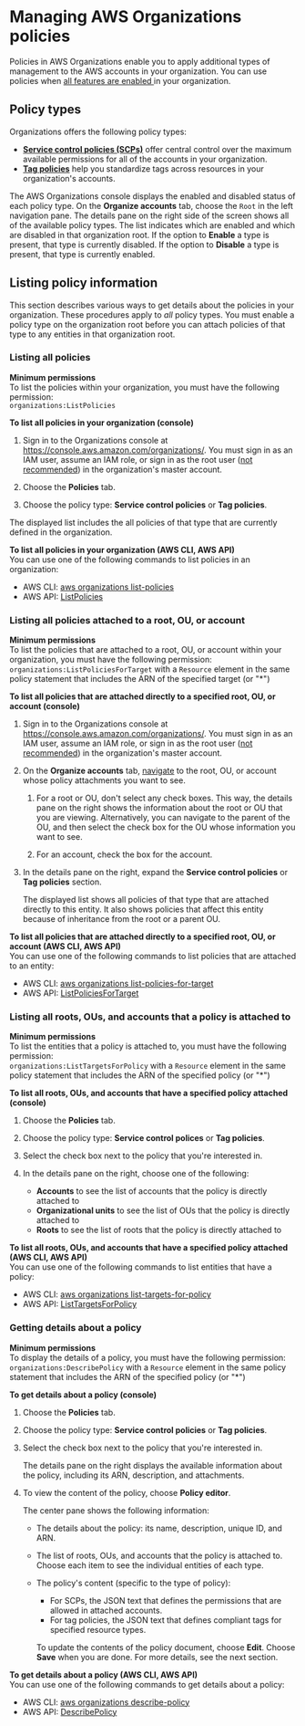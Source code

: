 # Managing AWS Organizations policies<a name="orgs_manage_policies"></a>

Policies in AWS Organizations enable you to apply additional types of management to the AWS accounts in your organization\. You can use policies when [all features are enabled ](orgs_manage_org_support-all-features.md) in your organization\.

## Policy types<a name="orgs-policy-types"></a>

Organizations offers the following policy types:
+ [**Service control policies \(SCPs\)**](orgs_manage_policies_scp.md) offer central control over the maximum available permissions for all of the accounts in your organization\. 
+ [**Tag policies**](orgs_manage_policies_tag-policies.md) help you standardize tags across resources in your organization's accounts\. 

The AWS Organizations console displays the enabled and disabled status of each policy type\. On the **Organize accounts** tab, choose the `Root` in the left navigation pane\. The details pane on the right side of the screen shows all of the available policy types\. The list indicates which are enabled and which are disabled in that organization root\. If the option to **Enable** a type is present, that type is currently disabled\. If the option to **Disable** a type is present, that type is currently enabled\.

## Listing policy information<a name="orgs-listing-policies"></a>

This section describes various ways to get details about the policies in your organization\. These procedures apply to *all* policy types\. You must enable a policy type on the organization root before you can attach policies of that type to any entities in that organization root\. 

### Listing all policies<a name="list-all-pols-in-org"></a>

**Minimum permissions**  
To list the policies within your organization, you must have the following permission:  
`organizations:ListPolicies`<a name="proc-list-all-pols-in-org"></a>

**To list all policies in your organization \(console\)**

1. Sign in to the Organizations console at [https://console\.aws\.amazon\.com/organizations/](https://console.aws.amazon.com/organizations/)\. You must sign in as an IAM user, assume an IAM role, or sign in as the root user \([not recommended](https://docs.aws.amazon.com/IAM/latest/UserGuide/best-practices.html#lock-away-credentials)\) in the organization's master account\.

1. Choose the **Policies** tab\.

1.  Choose the policy type: **Service control policies** or **Tag policies**\. 

   The displayed list includes the all policies of that type that are currently defined in the organization\.

**To list all policies in your organization \(AWS CLI, AWS API\)**  
You can use one of the following commands to list policies in an organization:
+ AWS CLI: [aws organizations list\-policies](https://docs.aws.amazon.com/cli/latest/reference/organizations/list-policies.html)
+ AWS API: [ListPolicies](https://docs.aws.amazon.com/organizations/latest/APIReference/API_ListPolicies.html)

### Listing all policies attached to a root, OU, or account<a name="list-all-pols-in-entity"></a>

**Minimum permissions**  
To list the policies that are attached to a root, OU, or account within your organization, you must have the following permission:  
`organizations:ListPoliciesForTarget` with a `Resource` element in the same policy statement that includes the ARN of the specified target \(or "\*"\)

**To list all policies that are attached directly to a specified root, OU, or account \(console\)**

1. Sign in to the Organizations console at [https://console\.aws\.amazon\.com/organizations/](https://console.aws.amazon.com/organizations/)\. You must sign in as an IAM user, assume an IAM role, or sign in as the root user \([not recommended](https://docs.aws.amazon.com/IAM/latest/UserGuide/best-practices.html#lock-away-credentials)\) in the organization's master account\.

1. On the **Organize accounts** tab, [navigate](orgs_manage_ous.md#navigate_tree) to the root, OU, or account whose policy attachments you want to see\.

   1. For a root or OU, don't select any check boxes\. This way, the details pane on the right shows the information about the root or OU that you are viewing\. Alternatively, you can navigate to the parent of the OU, and then select the check box for the OU whose information you want to see\.

   1. For an account, check the box for the account\.

1. In the details pane on the right, expand the **Service control policies** or **Tag policies** section\.

   The displayed list shows all policies of that type that are attached directly to this entity\. It also shows policies that affect this entity because of inheritance from the root or a parent OU\.

**To list all policies that are attached directly to a specified root, OU, or account \(AWS CLI, AWS API\)**  
You can use one of the following commands to list policies that are attached to an entity:
+ AWS CLI: [aws organizations list\-policies\-for\-target](https://docs.aws.amazon.com/cli/latest/reference/organizations/list-policies-for-target.html)
+ AWS API: [ListPoliciesForTarget](https://docs.aws.amazon.com/organizations/latest/APIReference/API_ListPoliciesForTarget.html)

### Listing all roots, OUs, and accounts that a policy is attached to<a name="list-all-entities-attached-to-pol"></a>

**Minimum permissions**  
To list the entities that a policy is attached to, you must have the following permission:  
`organizations:ListTargetsForPolicy` with a `Resource` element in the same policy statement that includes the ARN of the specified policy \(or "\*"\)

**To list all roots, OUs, and accounts that have a specified policy attached \(console\)**

1. Choose the **Policies** tab\.

1. Choose the policy type: **Service control polices** or **Tag policies**\.

1. Select the check box next to the policy that you're interested in\.

1. In the details pane on the right, choose one of the following:
   +  **Accounts** to see the list of accounts that the policy is directly attached to
   + **Organizational units** to see the list of OUs that the policy is directly attached to
   + **Roots** to see the list of roots that the policy is directly attached to

**To list all roots, OUs, and accounts that have a specified policy attached \(AWS CLI, AWS API\)**  
You can use one of the following commands to list entities that have a policy:
+ AWS CLI: [aws organizations list\-targets\-for\-policy](https://docs.aws.amazon.com/cli/latest/reference/organizations/list-targets-for-policy.html)
+ AWS API: [ListTargetsForPolicy](https://docs.aws.amazon.com/organizations/latest/APIReference/API_ListTargetsForPolicy.html)

### Getting details about a policy<a name="get-details-about-pol"></a>

**Minimum permissions**  
To display the details of a policy, you must have the following permission:  
`organizations:DescribePolicy` with a `Resource` element in the same policy statement that includes the ARN of the specified policy \(or "\*"\)

**To get details about a policy \(console\)**

1. Choose the **Policies** tab\.

1. Choose the policy type: **Service control policies** or **Tag policies**\.

1. Select the check box next to the policy that you're interested in\.

   The details pane on the right displays the available information about the policy, including its ARN, description, and attachments\.

1. To view the content of the policy, choose **Policy editor**\.

   The center pane shows the following information:
   + The details about the policy: its name, description, unique ID, and ARN\.
   + The list of roots, OUs, and accounts that the policy is attached to\. Choose each item to see the individual entities of each type\.
   + The policy's content \(specific to the type of policy\):
     + For SCPs, the JSON text that defines the permissions that are allowed in attached accounts\.
     + For tag policies, the JSON text that defines compliant tags for specified resource types\.

     To update the contents of the policy document, choose **Edit**\. Choose **Save** when you are done\. For more details, see the next section\.

**To get details about a policy \(AWS CLI, AWS API\)**  
You can use one of the following commands to get details about a policy:
+ AWS CLI: [aws organizations describe\-policy](https://docs.aws.amazon.com/cli/latest/reference/organizations/describe-policy.html)
+ AWS API: [DescribePolicy](https://docs.aws.amazon.com/organizations/latest/APIReference/API_DescribePolicy.html)